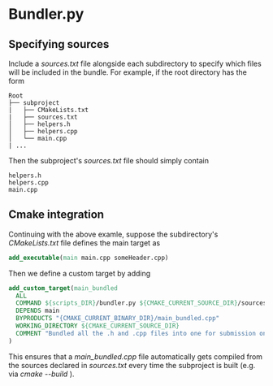 # Bundler.py

## Specifying sources

Include a *sources.txt* file alongside each subdirectory to specify which files will be included in the bundle.
For example, if the root directory has the form

``` 
Root
├── subproject
|   ├── CMakeLists.txt
|   ├── sources.txt
│   ├── helpers.h
│   ├── helpers.cpp 
│   └── main.cpp
| ...
```

Then the subproject's *sources.txt* file should simply contain
``` text
helpers.h
helpers.cpp
main.cpp
```

## Cmake integration 

Continuing with the above examle, suppose the subdirectory's *CMakeLists.txt* file defines the main target as

``` cmake
add_executable(main main.cpp someHeader.cpp)
```

Then we define a custom target by adding

``` cmake
add_custom_target(main_bundled
  ALL
  COMMAND ${scripts_DIR}/bundler.py ${CMAKE_CURRENT_SOURCE_DIR}/sources.txt
  DEPENDS main
  BYPRODUCTS "{CMAKE_CURRENT_BINARY_DIR}/main_bundled.cpp"
  WORKING_DIRECTORY ${CMAKE_CURRENT_SOURCE_DIR}
  COMMENT "Bundled all the .h and .cpp files into one for submission on the CodinGame website"
)
```
    
This ensures that a *main_bundled.cpp* file automatically gets compiled from the sources declared in *sources.txt* every time the subproject is built (e.g. via *cmake --build <build-directory>*).

